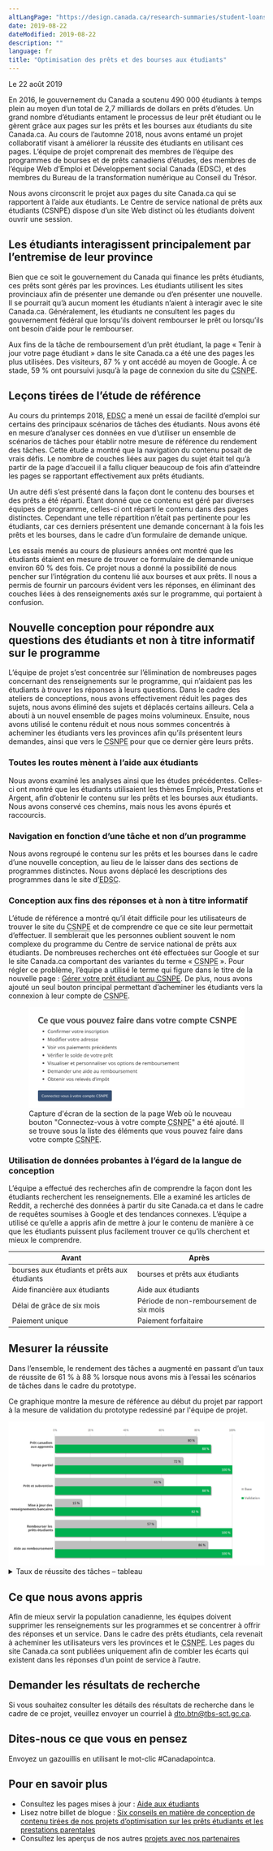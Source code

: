 ```yaml
---
altLangPage: "https://design.canada.ca/research-summaries/student-loans-research-summary.html"
date: 2019-08-22
dateModified: 2019-08-22
description: ""
language: fr
title: "Optimisation des prêts et des bourses aux étudiants"
---
```

<p class="post-meta">Le 22 août 2019</p>
<p>En 2016, le gouvernement du Canada a soutenu 490 000 étudiants à temps plein au moyen d’un total de 2,7 milliards de dollars en prêts d’études. Un grand nombre d’étudiants entament le processus de leur prêt étudiant ou le gèrent grâce aux pages sur les prêts et les bourses aux étudiants du site Canada.ca. Au cours de l’automne 2018, nous avons entamé un projet collaboratif visant à améliorer la réussite des étudiants en utilisant ces pages. L’équipe de projet comprenait des membres de l’équipe des programmes de bourses et de prêts canadiens d’études, des membres de l’équipe Web d’Emploi et Développement social Canada (EDSC), et des membres du Bureau de la transformation numérique au Conseil du Trésor.</p>
<p>Nous avons circonscrit le projet aux pages du site Canada.ca qui se rapportent à l’aide aux étudiants. Le Centre de service national de prêts aux étudiants (CSNPE) dispose d’un site Web distinct où les étudiants doivent ouvrir une session.</p>
<h2>Les étudiants interagissent principalement par l’entremise de leur province</h2>
<p>Bien que ce soit le gouvernement du Canada qui finance les prêts étudiants, ces prêts sont gérés par les provinces. Les étudiants utilisent les sites provinciaux afin de présenter une demande ou d’en présenter une nouvelle. Il se pourrait qu’à aucun moment les étudiants n’aient à interagir avec le site Canada.ca. Généralement, les étudiants ne consultent les pages du gouvernement fédéral que lorsqu’ils doivent rembourser le prêt ou lorsqu’ils ont besoin d’aide pour le rembourser. </p>
<p>Aux fins de la tâche de remboursement d’un prêt étudiant, la page «&nbsp;Tenir à jour votre page étudiant&nbsp;» dans le site Canada.ca a été une des pages les plus utilisées. Des visiteurs, 87&nbsp;% y ont accédé au moyen de Google. À ce stade, 59&nbsp;% ont poursuivi jusqu’à la page de connexion du site du <abbr title="Centre de service national de prêts aux étudiants">CSNPE</abbr>.</p>
<h2>Leçons tirées de l’étude de référence</h2>
<p>Au cours du printemps 2018, <abbr title="Emploi et Développement social Canada">EDSC</abbr> a mené un essai de facilité d’emploi sur certains des principaux scénarios de tâches des étudiants. Nous avons été en mesure d’analyser ces données en vue d’utiliser un ensemble de scénarios de tâches pour établir notre mesure de référence du rendement des tâches. Cette étude a montré que la navigation du contenu posait de vrais défis. Le nombre de couches liées aux pages du sujet était tel qu’à partir de la page d’accueil il a fallu cliquer beaucoup de fois afin d’atteindre les pages se rapportant effectivement aux prêts étudiants.</p>
<p>Un autre défi s’est présenté dans la façon dont le contenu des bourses et des prêts a été réparti. Étant donné que ce contenu est géré par diverses équipes de programme, celles-ci ont réparti le contenu dans des pages distinctes. Cependant une telle répartition n’était pas pertinente pour les étudiants, car ces derniers présentent une demande concernant à la fois les prêts et les bourses, dans le cadre d’un formulaire de demande unique.</p>
<p>Les essais menés au cours de plusieurs années ont montré que les étudiants étaient en mesure de trouver ce formulaire de demande unique environ 60&nbsp;% des fois. Ce projet nous a donné la possibilité de nous pencher sur l’intégration du contenu lié aux bourses et aux prêts. Il nous a permis de fournir un parcours évident vers les réponses, en éliminant des couches liées à des renseignements axés sur le programme, qui portaient à confusion.</p>
<h2>Nouvelle conception pour répondre aux questions des étudiants et non à titre informatif sur le programme</h2>
<p>L’équipe de projet s’est concentrée sur l’élimination de nombreuses pages concernant des renseignements sur le programme, qui n’aidaient pas les étudiants à trouver les réponses à leurs questions. Dans le cadre des ateliers de conceptions, nous avons effectivement réduit les pages des sujets, nous avons éliminé des sujets et déplacés certains ailleurs. Cela a abouti à un nouvel ensemble de pages moins volumineux. Ensuite, nous avons utilisé le contenu réduit et nous nous sommes concentrés à acheminer les étudiants vers les provinces afin qu’ils présentent leurs demandes, ainsi que vers le <abbr title="Centre de service national de prêts aux étudiants">CSNPE</abbr> pour que ce dernier gère leurs prêts.</p>
<h3>Toutes les routes mènent à l’aide aux étudiants</h3>
<p>Nous avons examiné les analyses ainsi que les études précédentes. Celles-ci ont montré que les étudiants utilisaient les thèmes Emplois, Prestations et Argent, afin d’obtenir le contenu sur les prêts et les bourses aux étudiants. Nous avons conservé ces chemins, mais nous les avons épurés et raccourcis. </p>
<h3>Navigation en fonction d’une tâche et non d’un programme</h3>
<p>Nous avons regroupé le contenu sur les prêts et les bourses dans le cadre d’une nouvelle conception, au lieu de le laisser dans des sections de programmes distinctes. Nous avons déplacé les descriptions des programmes dans le site d’<abbr title="Emploi et Développement social Canada">EDSC</abbr>.</p>
<h3>Conception aux fins des réponses et à non à titre informatif</h3>
<p>L’étude de référence a montré qu’il était difficile pour les utilisateurs de trouver le site du <abbr title="Centre de service national de prêts aux étudiants">CSNPE</abbr> et de comprendre ce que ce site leur permettait d’effectuer. Il semblerait que les personnes oublient souvent le nom complexe du programme du Centre de service national de prêts aux étudiants. De nombreuses recherches ont été effectuées sur Google et sur le site Canada.ca comportant des variantes du terme «&nbsp;<abbr title="Centre de service national de prêts aux étudiants">CSNPE</abbr>&nbsp;». Pour régler ce problème, l’équipe a utilisé le terme qui figure dans le titre de la nouvelle page&nbsp;:&nbsp;<a href="https://www.canada.ca/fr/services/prestations/education/aide-etudiants/gerer-pret-etudiant.html">Gérer votre prêt étudiant au <abbr title="Centre de service national de prêts aux étudiants">CSNPE</abbr></a>. De plus, nous avons ajouté un seul bouton principal permettant d’acheminer les étudiants vers la connexion à leur compte de <abbr title="Centre de service national de prêts aux étudiants">CSNPE</abbr>. </p>
<figure class="mrgn-tp-lg mrgn-bttm-lg"> <img class="img-responsive border" alt="Placement du bouton primaire" src="/resumes-recherche/images/compte-csnpe.png"/>
  <figcaption>Capture d'écran de la section de la page Web où le nouveau bouton "Connectez-vous à votre compte <abbr title="Centre de service national de prêts aux étudiants">CSNPE</abbr>" a été ajouté. Il se trouve sous la liste des éléments que vous pouvez faire dans votre compte <abbr title="Centre de service national de prêts aux étudiants">CSNPE</abbr>.</figcaption>
</figure>
<h3>Utilisation de données probantes à l’égard de la langue de conception</h3>
<p>L’équipe a effectué des recherches afin de comprendre la façon dont les étudiants recherchent les renseignements. Elle a examiné les articles de Reddit, a recherché des données à partir du site Canada.ca et dans le cadre de requêtes soumises à Google et des tendances connexes. L’équipe a utilisé ce qu’elle a appris afin de mettre à jour le contenu de manière à ce que les étudiants puissent plus facilement trouver ce qu’ils cherchent et mieux le comprendre.</p>
<div class="table-bravo mrgn-tp-lg">
  <table class="table table-bordered">
    <thead>
      <tr>
        <th scope="col">Avant</th>
        <th scope="col">Après</th>
      </tr>
    </thead>
    <tbody>
      <tr>
        <td>bourses aux étudiants et prêts aux étudiants</td>
        <td> bourses et prêts aux étudiants </td>
      </tr>
      <tr>
        <td>Aide financière aux étudiants </td>
        <td> Aide aux étudiants </td>
      </tr>
      <tr>
        <td> Délai de grâce de six mois </td>
        <td> Période de non-remboursement de six mois </td>
      </tr>
      <tr>
        <td>Paiement unique </td>
        <td> Paiement forfaitaire </td>
      </tr>
    </tbody>
  </table>
</div>
<h2>Mesurer la réussite</h2>
<p>Dans l’ensemble, le rendement des tâches a augmenté en passant d’un taux de réussite de 61&nbsp;% à 88&nbsp;% lorsque nous avons mis à l’essai les scénarios de tâches dans le cadre du prototype. </p>
<p>Ce graphique montre la mesure de référence au début du projet par rapport à la mesure de validation du prototype redessiné par l'équipe de projet.</p>
<div><img class="img-responsive hidden-sm hidden-xs" alt="Voir le tableau qui suit pour les données." src="/resumes-recherche/images/prets-etudiants-taux-de-reussite.png"/></div>
<div class="row col-md-9 mrgn-bttm-lg">
  <details>
    <summary> Taux de réussite des tâches – tableau </summary>
    <div class="table-bravo">
      <table class="table table-bordered">
        <thead>
          <tr>
            <th scope="col">Tâche</th>
            <th scope="col">Base</th>
            <th scope="col">Validation</th>
          </tr>
        </thead>
        <tbody>
          <tr>
            <td>Prêt canadien aux apprentis</td>
            <td  >80&nbsp;%</td>
            <td>88&nbsp;%</td>
          </tr>
          <tr>
            <td>Temps partiel</td>
            <td>72&nbsp;%</td>
            <td>100&nbsp;%</td>
          </tr>
          <tr>
            <td>Prêt et subvention</td>
            <td  >61&nbsp;%</td>
            <td>88&nbsp;%</td>
          </tr>
          <tr>
            <td>Mise à jour des renseignements bancaires</td>
            <td  >15&nbsp;%</td>
            <td>82&nbsp;%</td>
          <tr>
            <td>Rembourser les prêts étudiants</td>
            <td  >57&nbsp;%</td>
            <td>100&nbsp;%</td>
          </tr>
            </tr>
            <tr>
            <td>Aide au remboursement</td>
            <td  >86&nbsp;%</td>
            <td>100&nbsp;%</td>
          </tr>
        </tbody>
      </table>
    </div>
  </details>
</div>
<h2>Ce que nous avons appris</h2>
<p>Afin de mieux servir la population canadienne, les équipes doivent supprimer les renseignements sur les programmes et se concentrer à offrir des réponses et un service. Dans le cadre des prêts étudiants, cela revenait à acheminer les utilisateurs vers les provinces et le <abbr title="Centre de service national de prêts aux étudiants">CSNPE</abbr>. Les pages du site Canada.ca sont publiées uniquement afin de combler les écarts qui existent dans les réponses d’un point de service à l’autre. </p>
<h2>Demander les résultats de recherche</h2>
<p>Si vous souhaitez consulter les détails des résultats de recherche dans le cadre de ce projet, veuillez envoyer un courriel à <a href="mailto:dto.btn@tbs-sct.gc.ca">dto.btn@tbs-sct.gc.ca</a>.</p>
<h2>Dites-nous ce que vous en pensez</h2>
<p>Envoyez un gazouillis en utilisant le mot-clic #Canadapointca.</p>
<h2>Pour en savoir plus</h2>
<ul>
  <li>Consultez les pages mises à jour&nbsp;: <a href="https://www.canada.ca/fr/services/prestations/education/aide-etudiants.html">Aide aux étudiants</a></li>
  <li>Lisez notre billet de blogue&nbsp;:&nbsp;<a href=" {{ '/2019/08/26/conseils-conception-contentu.html' | prepend: site.urlalt[ page.language ] }} ">Six conseils en matière de conception de contenu tirées de nos projets d’optimisation sur les prêts étudiants et les prestations parentales</a></li>
  <li>Consultez les aperçus de nos autres <a href=" {{ '/pages/apercu-projet.html#projets' | prepend: site.urlalt[ page.language ] }} ">projets avec nos partenaires</a></li>
</ul>